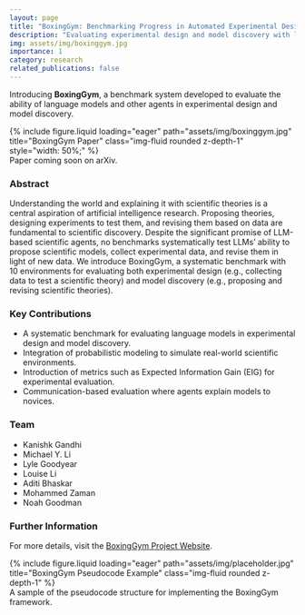 ```yaml
---
layout: page
title: "BoxingGym: Benchmarking Progress in Automated Experimental Design and Model Discovery"
description: "Evaluating experimental design and model discovery with language models"
img: assets/img/boxinggym.jpg
importance: 1
category: research
related_publications: false
---
```


Introducing **BoxingGym**, a benchmark system developed to evaluate the ability of language models and other agents in experimental design and model discovery. 

<div class="row">
    <div class="col-sm mt-3 mt-md-0">
        {% include figure.liquid loading="eager" path="assets/img/boxinggym.jpg" title="BoxingGym Paper" class="img-fluid rounded z-depth-1" style="width: 50%;" %}
    </div>
</div>
<div class="caption">
    Paper coming soon on arXiv.
</div>

### Abstract
Understanding the world and explaining it with scientific theories is a central aspiration of artificial intelligence research. Proposing theories, designing experiments to test them, and revising them based on data are fundamental to scientific discovery. Despite the significant promise of LLM-based scientific agents, no benchmarks systematically test LLMs’ ability to propose scientific models, collect experimental data, and revise them in light of new data. We introduce BoxingGym, a systematic benchmark with 10 environments for evaluating both experimental design (e.g., collecting data to test a scientific theory) and model discovery (e.g., proposing and revising scientific theories).

### Key Contributions
- A systematic benchmark for evaluating language models in experimental design and model discovery.
- Integration of probabilistic modeling to simulate real-world scientific environments.
- Introduction of metrics such as Expected Information Gain (EIG) for experimental evaluation.
- Communication-based evaluation where agents explain models to novices.

### Team
- Kanishk Gandhi
- Michael Y. Li
- Lyle Goodyear
- Louise Li
- Aditi Bhaskar
- Mohammed Zaman
- Noah Goodman

### Further Information
For more details, visit the [BoxingGym Project Website](https://sites.google.com/view/boxing-gym-language/home).

<div class="row">
    <div class="col-sm mt-3 mt-md-0">
        {% include figure.liquid loading="eager" path="assets/img/placeholder.jpg" title="BoxingGym Pseudocode Example" class="img-fluid rounded z-depth-1" %}
    </div>
</div>
<div class="caption">
    A sample of the pseudocode structure for implementing the BoxingGym framework.
</div>
